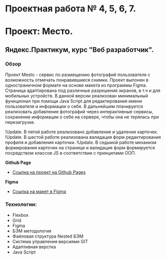 # Проектная работа № 4, 5, 6, 7.
# Проект: Место.
## Яндекс.Практикум, курс "Веб разработчик".

### Обзор
Проект Mesto -  сервис по размещению фотографий пользователя с возможность
отмечать понравившиеся снимки. Проект выпонен в одностраничном формате на основе макета из программы Figma.
Страница адаптирована под различные разрешения экранов, в т.ч и для мобильных устройств. В данной версии реализован минимальный 
функционал при помощи Java Script для редактирования имени пользователя и информации о себе.
В дальнейшем планируется реализовать добавление фотографий через интерактивные сервисы, сохранение информации
о себе на сервере, чтобы она не терялась при перезагрузке.

!Update. В пятой работе реализовано добавление и удаление карточек.  
!Update. В шестой работе реализована валидация форм редактирования профиля и добавления карточки.
!Update. В седьмой работе механизм формирования карточек на странице и валидация форм формируется посредством 
классов JS в соответствии с принципами ООП.

**Github Page**

* [Ссылка на проект на Github Pages](https://isvakulenko.github.io/mesto/index.html)

**Figma**

* [Ссылка на макет в Figma](https://www.figma.com/file/2cn9N9jSkmxD84oJik7xL7/JavaScript.-Sprint-4?node-id=28212%3A155)

### Технологии:
 * Flexbox
 * Grid
 * Figma
 * БЭМ методология
 * Файловая структура Nested БЭМ
 * Система управления версиями GIT
 * Адаптивная верстка
 * Java Script
